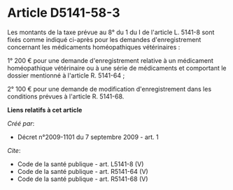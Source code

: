 # Article D5141-58-3

Les montants de la taxe prévue au 8° du 1 du I de l'article L. 5141-8 sont fixés comme indiqué ci-après pour les demandes
d'enregistrement concernant les médicaments homéopathiques vétérinaires : 

1° 200 € pour une demande d'enregistrement relative à un médicament homéopathique vétérinaire ou à une série de médicaments
et comportant le dossier mentionné à l'article R. 5141-64 ; 

2° 100 € pour une demande de modification d'enregistrement dans les conditions prévues à l'article R. 5141-68.

**Liens relatifs à cet article**

_Créé par_:

  - Décret n°2009-1101 du 7 septembre 2009 - art. 1

_Cite_:

  - Code de la santé publique - art. L5141-8 (V)
  - Code de la santé publique - art. R5141-64 (V)
  - Code de la santé publique - art. R5141-68 (V)
